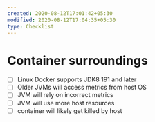 ```yaml
---
created: 2020-08-12T17:01:42+05:30
modified: 2020-08-12T17:04:35+05:30
type: Checklist
---
```


# Container surroundings

- [ ] Linux Docker supports JDK8 191 and later
- [ ] Older JVMs will access metrics from host OS
- [ ] JVM will rely on incorrect metrics
- [ ] JVM will use more host resources
- [ ] container will likely get killed by host